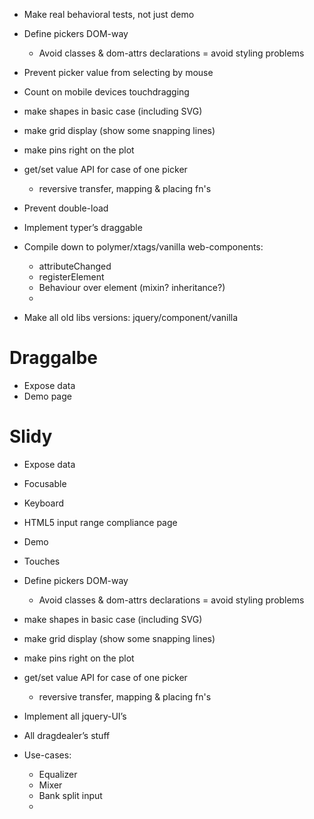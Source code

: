 * Make real behavioral tests, not just demo


* Define pickers DOM-way
	* Avoid classes & dom-attrs declarations = avoid styling problems

* Prevent picker value from selecting by mouse

* Count on mobile devices touchdragging

* make shapes in basic case (including SVG)
* make grid display (show some snapping lines)
* make pins right on the plot

* get/set value API for case of one picker
	* reversive transfer, mapping & placing fn's

* Prevent double-load

* Implement typer’s draggable

* Compile down to polymer/xtags/vanilla web-components:
    * attributeChanged
    * registerElement
    * Behaviour over element (mixin? inheritance?)
    *

* Make all old libs versions: jquery/component/vanilla

# Draggalbe
* Expose data
* Demo page

# Slidy
* Expose data
* Focusable
* Keyboard
* HTML5 input range compliance page

* Demo
* Touches

* Define pickers DOM-way
	* Avoid classes & dom-attrs declarations = avoid styling problems

* make shapes in basic case (including SVG)
* make grid display (show some snapping lines)
* make pins right on the plot

* get/set value API for case of one picker
	* reversive transfer, mapping & placing fn's


* Implement all jquery-UI’s
* All dragdealer’s stuff




* Use-cases:
	* Equalizer
	* Mixer
	* Bank split input
	*